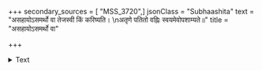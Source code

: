 +++
secondary_sources = [ "MSS_3720",]
jsonClass = "Subhaashita"
text = "असहायोऽसमर्थो वा तेजस्वी किं करिष्यति।  \nअतृणे पतितो वह्निः स्वयमेवोपशाम्यते॥"
title = "असहायोऽसमर्थो वा"

+++

<details><summary>Text</summary>

असहायोऽसमर्थो वा तेजस्वी किं करिष्यति।  
अतृणे पतितो वह्निः स्वयमेवोपशाम्यते॥
</details>
